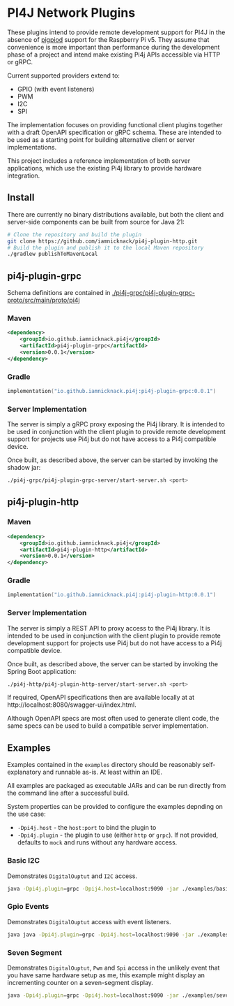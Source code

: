 # PI4J Network Plugins

These plugins intend to provide remote development support for PI4J in the absence of 
[pigpiod](https://abyz.me.uk/rpi/pigpio/pigpiod.html) support for the Raspberry Pi v5. They assume that convenience 
is more important than performance during the development phase of a project and intend make existing Pi4j APIs 
accessible via HTTP or gRPC.

Current supported providers extend to:

* GPIO (with event listeners)
* PWM
* I2C
* SPI

The implementation focuses on providing functional client plugins together with a draft OpenAPI specification
or gRPC schema. These are intended to be used as a starting point for building alternative client or server 
implementations. 

This project includes a reference implementation of both server applications, which use the existing Pi4j 
library to provide hardware integration.

## Install

There are currently no binary distributions available, but both the client and server-side components can be built
from source for Java 21:

```bash
# Clone the repository and build the plugin
git clone https://github.com/iamnicknack/pi4j-plugin-http.git
# Build the plugin and publish it to the local Maven repository
./gradlew publishToMavenLocal   
```

## pi4j-plugin-grpc

Schema definitions are contained in 
[./pi4j-grpc/pi4j-plugin-grpc-proto/src/main/proto/pi4j](./pi4j-grpc/pi4j-plugin-grpc-proto/src/main/proto/pi4j)

### Maven

```xml
<dependency>
    <groupId>io.github.iamnicknack.pi4j</groupId>
    <artifactId>pi4j-plugin-grpc</artifactId>
    <version>0.0.1</version>
</dependency>
```

### Gradle

```kotlin
implementation("io.github.iamnicknack.pi4j:pi4j-plugin-grpc:0.0.1")
```

### Server Implementation

The server is simply a gRPC proxy exposing the Pi4j library. It is intended to be used in conjunction with the client
plugin to provide remote development support for projects use Pi4j but do not have access to a Pi4j compatible device.

Once built, as described above, the server can be started by invoking the shadow jar:

```bash
./pi4j-grpc/pi4j-plugin-grpc-server/start-server.sh <port>
```

## pi4j-plugin-http

### Maven

```xml
<dependency>
    <groupId>io.github.iamnicknack.pi4j</groupId>
    <artifactId>pi4j-plugin-http</artifactId>
    <version>0.0.1</version>
</dependency>
```

### Gradle

```kotlin
implementation("io.github.iamnicknack.pi4j:pi4j-plugin-http:0.0.1")
```

### Server Implementation

The server is simply a REST API to proxy access to the Pi4j library. It is intended to be used in conjunction with 
the client plugin to provide remote development support for projects use Pi4j but do not have access to a Pi4j 
compatible device.

Once built, as described above, the server can be started by invoking the Spring Boot application:

```bash
./pi4j-http/pi4j-plugin-http-server/start-server.sh <port> 
```

If required, OpenAPI specifications then are available locally at at http://localhost:8080/swagger-ui/index.html.

Although OpenAPI specs are most often used to generate client code, the same specs can be used to build a compatible
server implementation.

## Examples

Examples contained in the `examples` directory should be reasonably self-explanatory and runnable as-is. 
At least within an IDE.

All examples are packaged as executable JARs and can be run directly from the command line after a successful build.

System properties can be provided to configure the examples depnding on the use case:

* `-Dpi4j.host` - the `host:port` to bind the plugin to
* `-Dpi4j.plugin` - the plugin to use (either `http` or `grpc`). If not provided, defaults to `mock` and runs
without any hardware access.

### Basic I2C

Demonstrates `DigitalOuptut` and `I2C` access.

```bash
java -Dpi4j.plugin=grpc -Dpij4.host=localhost:9090 -jar ./examples/basic-i2c/build/libs/basic-i2c-all.jar
```

### Gpio Events

Demonstrates `DigitalOuptut` access with event listeners.

```bash
java java -Dpi4j.plugin=grpc -Dpi4j.host=localhost:9090 -jar ./examples/gpio-events/build/libs/gpio-events-all.jar
```

### Seven Segment

Demonstrates `DigitalOuptut`, `Pwm` and `Spi` access in the unlikely event that you have same hardware setup as me, 
this example might display an incrementing counter on a seven-segment display.

```bash
java -Dpi4j.plugin=grpc -Dpi4j.host=localhost:9090 -jar ./examples/seven-segment/build/libs/seven-segment-all.jar
```
